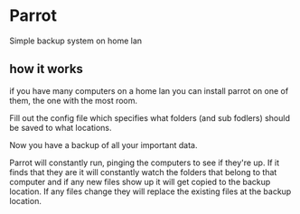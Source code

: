 # Parrot

Simple backup system on home lan

## how it works

if you have many computers on a home lan you can install parrot on one of them, the one with the most room.

Fill out the config file which specifies what folders (and sub fodlers) should be saved to what locations.

Now you have a backup of all your important data.

Parrot will constantly run, pinging the computers to see if they're up. If it finds that they are it will constantly watch the folders that belong to that computer and if any new files show up it will get copied to the backup location. If any files change they will replace the existing files at the backup location.
